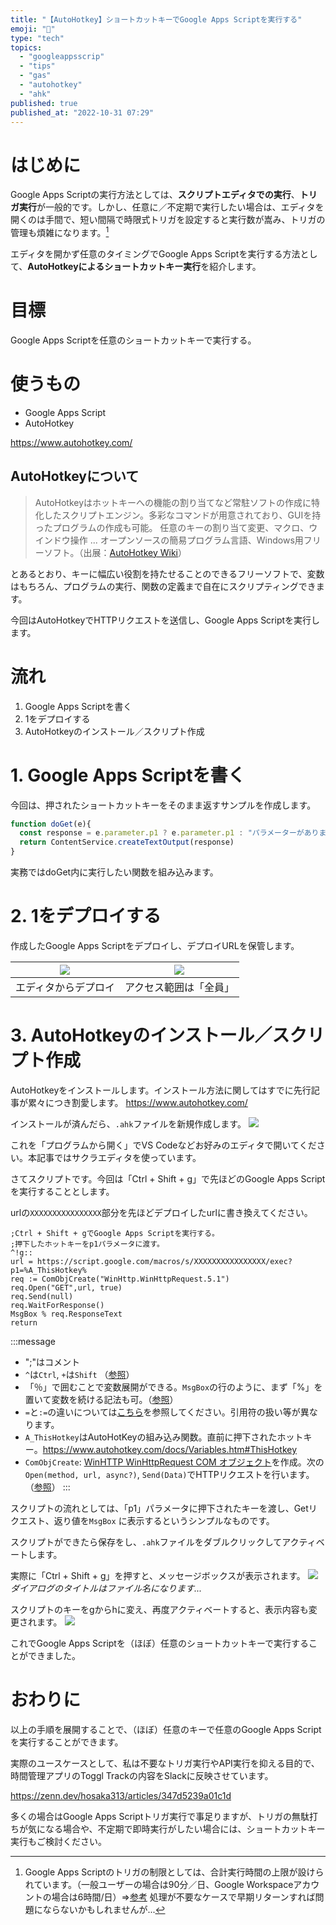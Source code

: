```yaml
---
title: "【AutoHotkey】ショートカットキーでGoogle Apps Scriptを実行する"
emoji: "🎹"
type: "tech"
topics:
  - "googleappsscrip"
  - "tips"
  - "gas"
  - "autohotkey"
  - "ahk"
published: true
published_at: "2022-10-31 07:29"
---
```


# はじめに
Google Apps Scriptの実行方法としては、**スクリプトエディタでの実行**、**トリガ実行**が一般的です。しかし、任意に／不定期で実行したい場合は、エディタを開くのは手間で、短い間隔で時限式トリガを設定すると実行数が嵩み、トリガの管理も煩雑になります。[^1]

[^1]:Google Apps Scriptのトリガの制限としては、合計実行時間の上限が設けられています。（一般ユーザーの場合は90分／日、Google Workspaceアカウントの場合は6時間/日）⇒[参考](https://developers.google.com/apps-script/guides/services/quotas)
処理が不要なケースで早期リターンすれば問題にならないかもしれませんが...

エディタを開かず任意のタイミングでGoogle Apps Scriptを実行する方法として、**AutoHotkeyによるショートカットキー実行**を紹介します。

# 目標
Google Apps Scriptを任意のショートカットキーで実行する。

# 使うもの
- Google Apps Script
- AutoHotkey

https://www.autohotkey.com/

## AutoHotkeyについて
>AutoHotkeyはホットキーへの機能の割り当てなど常駐ソフトの作成に特化したスクリプトエンジン。多彩なコマンドが用意されており、GUIを持ったプログラムの作成も可能。
任意のキーの割り当て変更、マクロ、ウインドウ操作 ...
オープンソースの簡易プログラム言語、Windows用フリーソフト。（出展：[AutoHotkey Wiki](http://ahkwiki.net/Top)）

とあるとおり、キーに幅広い役割を持たせることのできるフリーソフトで、変数はもちろん、プログラムの実行、関数の定義まで自在にスクリプティングできます。

今回はAutoHotkeyでHTTPリクエストを送信し、Google Apps Scriptを実行します。

# 流れ
1. Google Apps Scriptを書く
2. 1をデプロイする
3. AutoHotkeyのインストール／スクリプト作成

# 1. Google Apps Scriptを書く
今回は、押されたショートカットキーをそのまま返すサンプルを作成します。

```js
function doGet(e){
  const response = e.parameter.p1 ? e.parameter.p1 : "パラメーターがありません"
  return ContentService.createTextOutput(response)
}
```

実務ではdoGet内に実行したい関数を組み込みます。

# 2. 1をデプロイする
作成したGoogle Apps Scriptをデプロイし、デプロイURLを保管します。

|![](https://storage.googleapis.com/zenn-user-upload/6b5bee7357d7-20221030.png)|![](https://storage.googleapis.com/zenn-user-upload/6d8e7e270752-20221030.png)|
|:--:|:--:|
|エディタからデプロイ|アクセス範囲は「全員」|

# 3. AutoHotkeyのインストール／スクリプト作成
AutoHotkeyをインストールします。インストール方法に関してはすでに先行記事が累々につき割愛します。
https://www.autohotkey.com/

インストールが済んだら、`.ahk`ファイルを新規作成します。
![](https://storage.googleapis.com/zenn-user-upload/81d436ff1d2b-20221030.png)

これを「プログラムから開く」でVS Codeなどお好みのエディタで開いてください。本記事ではサクラエディタを使っています。

さてスクリプトです。今回は「Ctrl + Shift + g」で先ほどのGoogle Apps Scriptを実行することとします。

urlの`XXXXXXXXXXXXXXXX`部分を先ほどデプロイしたurlに書き換えてください。

```
;Ctrl + Shift + gでGoogle Apps Scriptを実行する。
;押下したホットキーをp1パラメータに渡す。
^!g::
url = https://script.google.com/macros/s/XXXXXXXXXXXXXXXX/exec?p1=%A_ThisHotkey%
req := ComObjCreate("WinHttp.WinHttpRequest.5.1")
req.Open("GET",url, true)
req.Send(null)
req.WaitForResponse()
MsgBox % req.ResponseText
return
```

:::message
- ";"はコメント
- `^`は`Ctrl`, `+`は`Shift` （[参照](https://www.autohotkey.com/docs/Tutorial.htm#s21)）
- 「％」で囲むことで変数展開ができる。`MsgBox`の行のように、まず「%」を置いて変数を続ける記法も可。（[参照](MsgBox)）
- `=`と`:=`の違いについては[こちら](https://tex2e.github.io/blog/keyboard/ahk-tips)を参照してください。引用符の扱い等が異なります。
- `A_ThisHotkey`はAutoHotKeyの組み込み関数。直前に押下されたホットキー。https://www.autohotkey.com/docs/Variables.htm#ThisHotkey
- `ComObjCreate`: [WinHTTP WinHttpRequest COM オブジェクト](https://learn.microsoft.com/ja-jp/windows/win32/winhttp/winhttprequest)を作成。次の`Open(method, url, async?)`, `Send(Data)`でHTTPリクエストを行います。（[参照](https://www.autohotkey.com/boards/viewtopic.php?t=77)）
:::

スクリプトの流れとしては、「p1」パラメータに押下されたキーを渡し、Getリクエスト、返り値を`MsgBox` に表示するというシンプルなものです。

スクリプトができたら保存をし、`.ahk`ファイルをダブルクリックしてアクティベートします。

実際に「Ctrl + Shift + g」を押すと、メッセージボックスが表示されます。
![](https://storage.googleapis.com/zenn-user-upload/616bfda44bfa-20221030.png)
*ダイアログのタイトルはファイル名になります...*

スクリプトのキーをgからhに変え、再度アクティベートすると、表示内容も変更されます。
![](https://storage.googleapis.com/zenn-user-upload/5280ff61e222-20221030.png)

これでGoogle Apps Scriptを（ほぼ）任意のショートカットキーで実行することができました。

# おわりに
以上の手順を展開することで、（ほぼ）任意のキーで任意のGoogle Apps Scriptを実行することができます。

実際のユースケースとして、私は不要なトリガ実行やAPI実行を抑える目的で、時間管理アプリのToggl Trackの内容をSlackに反映させています。

https://zenn.dev/hosaka313/articles/347d5239a01c1d

多くの場合はGoogle Apps Scriptトリガ実行で事足りますが、トリガの無駄打ちが気になる場合や、不定期で即時実行がしたい場合には、ショートカットキー実行もご検討ください。
